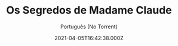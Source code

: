 ---
id: '4fa6d931-d311-42dc-8e4c-1c84146f6c56'
type: 'movie' # Filme, Série, Anime
title: "Os Segredos de Madame Claude"
synopsis: ["Na Paris dos anos 60, a influência de Madame Claude vai além do mundo da prostituição — até que a chegada de uma jovem rica ameaça mudar tudo.",
]
originalTitle: "Madame Claude"
date: '2021-04-05T16:42:38.000Z'
update: '2021-04-05T16:42:38.000Z'
releaseDate: '2021-04-02T03:00:00.000Z'
imdb:
  rating: '5.5' # 8.5
  id: '' # tt0470752
duration: '1h 52 Min'
trailer:
  urls: [
    'cOHUd4cYp4g',
  ]
tags: ['1080p']
genre: ['Biografia', 'Crime', 'Drama'] #
quality: 'WEB-DL' # BluRay, WEB-DL, HDTV, WEB-DL4K, WEB-DLe
format: 'MKV' # MKV, MP4, TS
audio: 'Português, Francês' # Dublado, Legendado, Dual Audio, Dub & Leg
subtitle: 'Português (No Torrent)' # Português, inglês,
size: '1.6 GB' # 4.8 GB
audioQuality: 10
videoQuality: 10
directors: []
#  - name: 'Lana Wachowski'
#    image: ''
#  - name: 'Lilly Wachowski'
#    image: ''
cast: []
#  - name: 'Keanu Reeves'
#    image: ''
#    characterName: 'Neo'
writers: []
#  - name: ''
#    image: ''
maturityRating:
  age: '' # L , 10, 12, 14, 16, 18
  topics: [''] # Violence, Illegal drugs, Inappropriate Language, Legal Drugs, Sexual Content, Extreme Violence
###########################################
download:
  
  - url: 'magnet:?xt=urn:btih:88409c96007b49b6e8c8f6d67c4478b0f954c581&dn=Os_Segredos_de_Madame_Claude.2021.1080p.WEB-DL.5.1.x264.DUAL.COMANDO.TO&tr=udp%3a%2f%2fpublic.popcorn-tracker.org%3a6969%2fannounce&tr=udp%3a%2f%2ftracker.internetwarriors.net%3a1337%2fannounce&tr=udp%3a%2f%2ftracker.opentrackr.org%3a1337%2fannounce&tr=udp%3a%2f%2fexodus.desync.com%3a6969%2fannounce&tr=udp%3a%2f%2fretracker.lanta-net.ru%3a2710%2fannounce&tr=udp%3a%2f%2fopen.stealth.si%3a80%2fannounce&tr=udp%3a%2f%2fwww.torrent.eu.org%3a451%2fannounce&tr=udp%3a%2f%2fopentracker.i2p.rocks%3a6969%2fannounce&tr=http%3a%2f%2ftracker.opentrackr.org%3a1337%2fannounce&tr=udp%3a%2f%2f3rt.tace.ru%3a60889%2fannounce'
    resolution: '1080p' # 720p, 1080p, 4K,
    audio: 'Dual Áudio' # Dublado, Legendado, Dual Audio
    size: '' # 4.8 GB
    quality: '' # BluRay, WEB-DL
    format: '' # MKV
images:
  cover: '/assets/movies/os-segredos-de-madame-claude.jpg'
  background: '/assets/movies/'
---